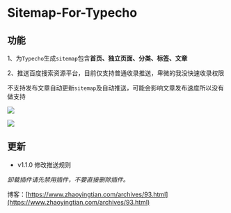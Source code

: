 # Sitemap-For-Typecho

## 功能

1、为`Typecho`生成`sitemap`包含**首页、独立页面、分类、标签、文章**

2、推送百度搜索资源平台，目前仅支持普通收录推送，卑微的我没快速收录权限

不支持发布文章自动更新`sitemap`及自动推送，可能会影响文章发布速度所以没有做支持

![](https://cdn.zhaoyingtian.com/blog/2021/09/06/142439.png)

![](https://cdn.zhaoyingtian.com/blog/2021/09/06/101409.png)

## 更新

* v1.1.0 修改推送规则

*卸载插件请先禁用插件，不要直接删除插件。*

博客：[https://www.zhaoyingtian.com/archives/93.html](https://www.zhaoyingtian.com/archives/93.html)
